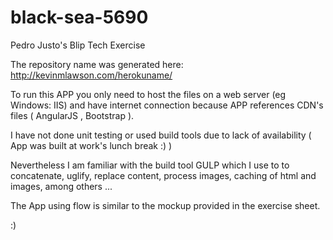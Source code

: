 # black-sea-5690
Pedro Justo's Blip Tech Exercise

The repository name was generated here: http://kevinmlawson.com/herokuname/

To run this APP you only need to host the files on a web server (eg Windows: IIS) and have internet connection because APP references CDN's files ( AngularJS , Bootstrap ).

I have not done unit testing or used build tools due to lack of availability ( App was built at work's lunch break :) )

Nevertheless I am familiar with the build tool GULP which I use to to concatenate, uglify, replace content, process images, caching of html and images, among others ...


The App using flow is similar to the mockup provided in the exercise sheet.

:)
